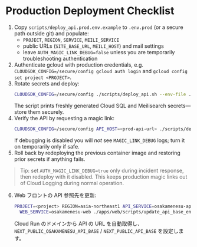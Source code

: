 # Production Deployment Checklist

1. Copy `scripts/deploy_api.prod.env.example` to `.env.prod` (or a secure path outside git) and populate:
   - `PROJECT`, `REGION`, `SERVICE`, `MEILI_SERVICE`
   - public URLs (`SITE_BASE_URL`, `MEILI_HOST`) and mail settings
   - leave `AUTH_MAGIC_LINK_DEBUG=false` unless you are temporarily troubleshooting authentication
2. Authenticate gcloud with production credentials, e.g. `CLOUDSDK_CONFIG=/secure/config gcloud auth login` and `gcloud config set project <PROJECT>`.
3. Rotate secrets and deploy:
   ```bash
   CLOUDSDK_CONFIG=/secure/config ./scripts/deploy_api.sh --env-file .env.prod --rotate
   ```
   The script prints freshly generated Cloud SQL and Meilisearch secrets—store them securely.
4. Verify the API by requesting a magic link:
   ```bash
   CLOUDSDK_CONFIG=/secure/config API_HOST=<prod-api-url> ./scripts/dev_magic_link.sh
   ```
   If debugging is disabled you will _not_ see `MAGIC_LINK_DEBUG` logs; turn it on temporarily only if safe.
5. Roll back by redeploying the previous container image and restoring prior secrets if anything fails.

> Tip: set `AUTH_MAGIC_LINK_DEBUG=true` only during incident response, then redeploy with it disabled. This keeps production magic links out of Cloud Logging during normal operation.

6. Web フロントの API 参照先を更新:
   ```bash
   PROJECT=<project> REGION=asia-northeast1 API_SERVICE=osakamenesu-api \
     WEB_SERVICE=osakamenesu-web ./apps/web/scripts/update_api_base_env.sh
   ```
   Cloud Run のドメインから API の URL を自動取得し、`NEXT_PUBLIC_OSAKAMENESU_API_BASE` / `NEXT_PUBLIC_API_BASE` を設定します。

